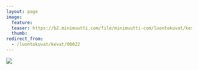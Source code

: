 ```yaml
---
layout: page
image:
  feature:
  teaser: https://b2.minimuutti.com/file/minimuutti-com/luontokuvat/kes%C3%A4/2/20140506_193128-245px.jpg
  thumb:
redirect_from:
  - /luontokuvat/kevat/00022
---
```


[![](https://b2.minimuutti.com/file/minimuutti-com/luontokuvat/kes%C3%A4/2/20140506_193128-800px.jpg)](https://dl.dropboxusercontent.com/sh/ea1wtnz7z734o12/AABimjAlDgFARSVU7nRGS6Jka/luontokuvat/kes%C3%A4/2/20140506_193128.jpg)

